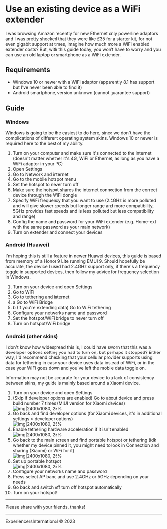 # Use an existing device as a WiFi extender

I was browsing Amazon recently for new Ethernet only powerline adaptors and I was pretty shocked that they were like £35 for a starter kit, for not even gigabit support at times, imagine how much more a WiFi enabled extender costs? But, with this guide today, you won't have to worry and you can use an old laptop or smartphone as a WiFi extender.

## Requirements

- Windows 10 or newer with a WiFi adaptor (apparently 8.1 has support but I've never been able to find it)
- Android smartphone, version unknown (cannot guarantee support)

## Guide

### Windows

Windows is going to be the easiest to do here, since we don't have the complications of different operating system skins. Windows 10 or newer is required here to the best of my ability.

1. Turn on your computer and make sure it's connected to the internet (doesn't matter whether it's 4G, WiFi or Ethernet, as long as you have a WiFi adaptor in your PC)
2. Open Settings
3. Go to Network and internet
4. Go to the mobile hotspot menu
5. Set the hotspot to never turn off
6. Make sure the hotspot shares the internet connection from the correct device through the WiFi dongle
7. Specify WiFi frequency that you want to use (2.4GHz is more polluted and will give slower speeds but longer range and more compatibility, 5GHz provides fast speeds and is less polluted but less compatibility and range)
8. Config the name and password for your WiFi extender (e.g. Home-ext with the same password as your main network)
9. Turn on extender and connect your devices

### Android (Huawei)

I'm hoping this is still a feature in newer Huawei devices, this guide is based from memory of a Honor 9 Lite running EMUI 9. Should hopefully be accurate, the device I used had 2.4GHz support only, if there's a frequency toggle in supported devices, then follow my advice for frequency selection in Windows.

1. Turn on your device and open Settings
2. Go to WiFi
3. Go to tethering and internet
4. a Go to WiFi Bridge
4. b (If you're extending data) Go to WiFi tethering
5. Configure your networks name and password
6. Set the hotspot/WiFi bridge to never turn off
7. Turn on hotspot/WiFi bridge

### Android (other skins)

I don't know how widespread this is, I could have sworn that this was a developer options setting you had to turn on, but perhaps it stopped? Either way, I'd recommend checking that your cellular provider supports using data for tethering in case your device uses data instead of WiFi, or in the case your WiFi goes down and you've left the mobile data toggle on.

Information may not be accurate for your device to a lack of consistency between skins, my guide is mainly based around a Xiaomi device.

1. Turn on your device and open Settings
2. (Skip if developer options are enabled) Go to about device and press build number 7 times (MIUI version for Xiaomi devices)
<br> ![img|2400x1080, 25%](useyourdeviceasawifiextenderimg1.jpg)
3. Go back and find developer options (for Xiaomi devices, it's in additional settings > developer options)
<br> ![img|2400x1080, 25%](useyourdeviceasawifiextenderimg2.jpg)
4. Enable tethering hardware acceleration if it isn't enabled
<br> ![img|2400x1080, 25%](useyourdeviceasawifiextenderimg3.jpg)
5. Go back to the main screen and find portable hotspot or tethering (idk whether my device pinned it, you might need to look in Connection and sharing (Xiaomi) or WiFi for it)
<br> ![img|2400x1080, 25%](useyourdeviceasawifiextenderimg5.jpg)
6. Set up portable hotspot
<br> ![img|2400x1080, 25%](useyourdeviceasawifiextenderimg4.jpg)
7. Configure your networks name and password
8. Press select AP band and use 2.4GHz or 5GHz depending on your needs
9. Go back and switch off turn off hotspot automatically 
10. Turn on your hotspot!

---

Please share with your friends, thanks!

---

ExperiencersInternational © 2023
